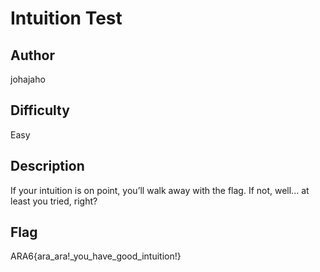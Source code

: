 # Intuition Test

## Author

johajaho

## Difficulty

Easy

## Description

If your intuition is on point, you’ll walk away with the flag. If not, well... at least you tried, right?

## Flag

ARA6{ara_ara!_you_have_good_intuition!}
